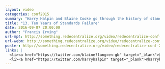 ```yaml
---
layout: video
categories: conf2015
summary: "Harry Halpin and Blaine Cooke go through the history of standards for social networks and identiy, and why they failed."
title: "13. Ten Years of Standards Failure"
date: 2016-09-07 20:00:00
author: "Francis Irving"
url-mp4: http://something.redecentralize.org/video/redecentralize-conf-2015-13-ten-years-of-standards-failure.mp4
url-webm: http://something.redecentralize.org/video/redecentralize-conf-2015-13-ten-years-of-standards-failure.webm
poster: http://something.redecentralize.org/video/redecentralize-conf-2015-13-ten-years-of-standards-failure.jpg
links: |
  <li><a href="https://twitter.com/blaine?lang=en-gb" target="_blank">@blaine</a></li>
  <li><a href="https://twitter.com/harryhalpin" target="_blank">@harryhalpin</a></li>
---
```

